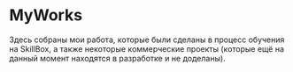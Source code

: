 # MyWorks
Здесь собраны мои работа, которые были сделаны в процесс обучения на SkillBox, а также некоторые коммерческие проекты (которые ещё на данный момент находятся в разработке и не доделаны). 
